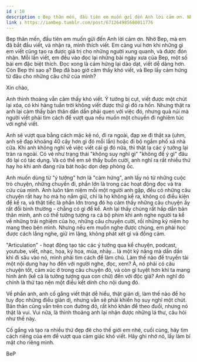 ```yaml
---
id : 10
description : Bep thân mến, đầu tiên em muốn gửi đến Anh lời cảm ơn. Nhờ Bep, mà em đã bắt đầu viết, và nhận ra, mình thích viết. Em càng vui hơn khi những gì em viết cũng tạo ra được giá trị cho những người xung quanh, và được đón nhận. Mỗi lần viết, em đều vào đọc lại những bài ngày xưa của Bep, một số bài em đặc biệt thích. Đọc xong là cảm hứng lại dào dạt, viết dễ dàng hơn. Còn Bep thì sao ạ? Bep đã bao giờ cảm thấy khó viết, và Bep lấy cảm hứng từ đâu cho những câu chữ của mình?
link : https://iambep.tumblr.com/post/671264985608011776
---
```


Bep thân mến, đầu tiên em muốn gửi đến Anh lời cảm ơn. Nhờ Bep, mà em đã
bắt đầu viết, và nhận ra, mình thích viết. Em càng vui hơn khi những gì
em viết cũng tạo ra được giá trị cho những người xung quanh, và được đón
nhận. Mỗi lần viết, em đều vào đọc lại những bài ngày xưa của Bep, một số
bài em đặc biệt thích. Đọc xong là cảm hứng lại dào dạt, viết dễ dàng hơn.
Còn Bep thì sao ạ? Bep đã bao giờ cảm thấy khó viết, và Bep lấy cảm hứng
từ đâu cho những câu chữ của mình?

Xin chào,

Anh thỉnh thoảng vẫn cảm thấy khó viết. Ý tưởng bị cụt, viết được một chút
lại xóa, có khi hàng tuần trời không viết được thứ gì đó ra hồn. Nhưng thật
ra anh lại cảm thấy bản thân dần dần phải quen với việc đó, nhưng quả núi
mà người viết phải tìm cách để vượt qua nếu muốn một chuyến đi nghiêm túc
với nghề viết.

Anh sẽ vượt qua bằng cách mặc kệ nó, đi ra ngoài, đạp xe đi thật xa (uhm,
anh sẽ đạp khoảng 40 cây hơn gì đó mỗi lần) hoặc đi bộ ngắm phố xá nhà cửa.
Khi anh không nghĩ về việc viết cái gì đó nữa, thì thật lạ các ý tưởng lại
tràn ra ngoài. Có vẻ như trạng thái "không suy nghĩ gì" "không để ý gì"
đâu đó lại có tác dụng. Và có thể em sẽ thấy buồn cười, anh nghĩ ra rất
nhiều thứ hay ho khi anh đang rửa bát hoặc dọn dẹp phòng ốc.

Anh muốn dùng từ "ý tưởng" hơn là "cảm hứng", anh lấy nó từ những cuộc trò
chuyện, những chuyến đi, phần lớn là trong các hoạt động đọc và tra cứu
của mình. Anh luôn tâm niệm mỗi một người anh gặp, đều có những câu chuyện
rất hay ho mà họ nắm giữ, chỉ là họ không kể ra, không có điều kiện để kể
ra, và thật tiếc là phần lớn trong đó họ cảm thấy những câu chuyện ấy rất
đỗi bình thường - chẳng có gì để kể. Anh lại thấy chúng rất hấp dẫn bản
thân mình, anh có thể tưởng tượng ra cả bộ phim khi anh nghe người ta kể
về những trải nghiệm của họ, những câu chuyện cười, rồi những kỷ niệm họ
mang theo bên mình. Nhưng nếu em muốn nghe được chúng, em phải học được
cách lắng nghe, giữ im lặng, không phát xét gì và đồng cảm.

"Articulation" - hoạt động tạo tác các ý tưởng qua kể chuyện, podcast, youtube,
viết, nhạc, họa, ký họa, múa, nhảy... là một kỹ năng mà dần dần khi đi sâu
vào nó, mình phải tìm cách để làm chủ. Làm thế nào để truyền tải một nội
dung hay ho đến với người nghe, đọc, xem? À, nó phải có câu chuyện tốt,
cảm xúc ở trong câu chuyện đó, và còn gì tuyệt hơn khi ta mang hình ảnh
(kể cả là tưởng tượng qua con chữ) đến với độc giả? Anh nghĩ đó chính là
thứ tạo nên một điều kết dính cho nội dung đó.

Về phần anh, anh cố gắng viết thật dễ hiểu, thật giản dị, làm thế nào để
họ tuy đọc những điều giản dị, nhưng vẫn sẽ phải khiến họ suy nghĩ một chút.
Bản thân cũng vẫn trên con đường đó, rất khó khăn để theo đuổi, nhưng nó
thật là vui. Vui nữa, là thỉnh thoảng anh lại nhận được những lá thư, câu
hỏi như thế này.

Cố gắng và tạo ra nhiều thứ đẹp đẽ cho thế giới em nhé, cuối cùng, hãy tìm
cách riêng của em để vượt qua cảm giác khó viết. Hãy ghi nhớ nó, lấy làm
bí mật cho riêng mình.

BeP